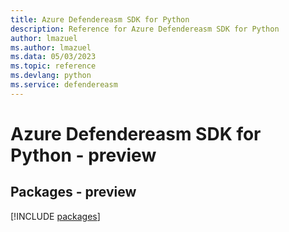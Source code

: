 ```yaml
---
title: Azure Defendereasm SDK for Python
description: Reference for Azure Defendereasm SDK for Python
author: lmazuel
ms.author: lmazuel
ms.data: 05/03/2023
ms.topic: reference
ms.devlang: python
ms.service: defendereasm
---
```

# Azure Defendereasm SDK for Python - preview
## Packages - preview
[!INCLUDE [packages](defendereasm-index.md)]